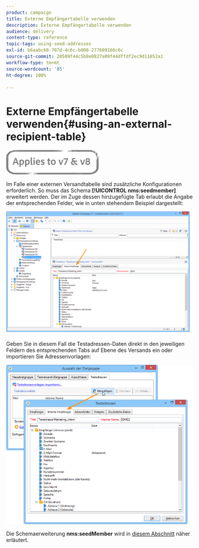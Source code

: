 ```yaml
---
product: campaign
title: Externe Empfängertabelle verwenden
description: Externe Empfängertabelle verwenden
audience: delivery
content-type: reference
topic-tags: using-seed-addresses
exl-id: b6aabc68-707d-4c6c-b008-277609166c6c
source-git-commit: 20509f44c5b8e0827a09f44dffdf2ec9d11652a1
workflow-type: tm+mt
source-wordcount: '85'
ht-degree: 100%

---
```


# Externe Empfängertabelle verwenden{#using-an-external-recipient-table}

![](../../assets/common.svg)

Im Falle einer externen Versandtabelle sind zusätzliche Konfigurationen erforderlich. So muss das Schema **[!UICONTROL nms:seedmember]** erweitert werden. Der im Zuge dessen hinzugefügte Tab erlaubt die Angabe der entsprechenden Felder, wie in unten stehendem Beispiel dargestellt:

![](assets/s_ncs_user_seedlist_new_tab.png)

Geben Sie in diesem Fall die Testadressen-Daten direkt in den jeweiligen Feldern des entsprechenden Tabs auf Ebene des Versands ein oder importieren Sie Adressenvorlagen:

![](assets/s_ncs_user_seedlist_add_new_tab.png)

Die Schemaerweiterung **nms:seedMember** wird in [diesem Abschnitt](../../configuration/using/seed-addresses.md) näher erläutert.
